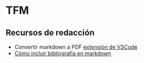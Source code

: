 # TFM

## Recursos de redacción

- Convertir markdown a PDF [extensión de VSCode](https://marketplace.visualstudio.com/items?itemName=yzane.markdown-pdf)
- [Cómo incluir bibliografía en markdown](https://bookdown.org/yihui/rmarkdown-cookbook/bibliography.html)

